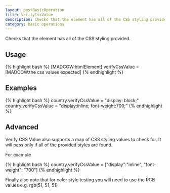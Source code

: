 ```yaml
---
layout: postBasicOperation
title: VerifyCssValue
description: Checks that the element has all of the CSS styling provided
category: basic operations
---
```


Checks that the element has all of the CSS styling provided.

## Usage
{% highlight bash %}
[MADCOW:htmlElement].verifyCssValue = [MADCOW:the css values expected]
{% endhighlight %}

## Examples
{% highlight bash %}
country.verifyCssValue = "display: block;"
country.verifyCssValue = "display:inline; font-weight:700;"
{% endhighlight %}

## Advanced

Verify CSS Value also supports a map of CSS styling values to check for.
It will pass only if all of the provided styles are found.

For example

{% highlight bash %}
country.verifyCssValue = ["display":"inline", "font-weight": "700"]
{% endhighlight %}

Finally also note that for color style testing you will need to use the RGB values e.g. rgb(51, 51, 51)


